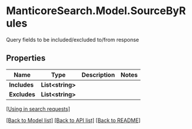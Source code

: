 # ManticoreSearch.Model.SourceByRules
Query fields to be included/excluded to/from response

## Properties

Name | Type | Description | Notes
------------ | ------------- | ------------- | -------------
**Includes** | **List&lt;string&gt;** |  | 
**Excludes** | **List&lt;string&gt;** |  | 

[[Using in search requests]](SearchRequest.md#SourceByRules)


[[Back to Model list]](../README.md#documentation-for-models) [[Back to API list]](../README.md#documentation-for-api-endpoints) [[Back to README]](../README.md)

